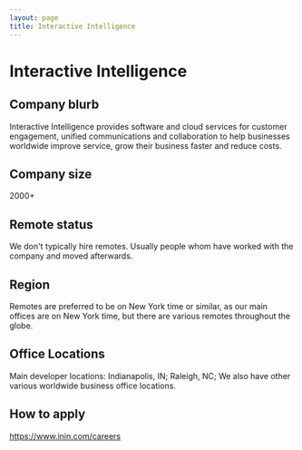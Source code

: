 ```yaml
---
layout: page
title: Interactive Intelligence
---
```


# Interactive Intelligence

## Company blurb

Interactive Intelligence provides software and cloud services for customer engagement, unified communications and collaboration to help businesses worldwide improve service, grow their business faster and reduce costs.

## Company size

2000+

## Remote status

We don't typically hire remotes. Usually people whom have worked with the company and moved afterwards.

## Region

Remotes are preferred to be on New York time or similar, as our main offices are on New York time, but there are various remotes throughout the globe.

## Office Locations

Main developer locations: Indianapolis, IN; Raleigh, NC;
We also have other various worldwide business office locations.

## How to apply

https://www.inin.com/careers
